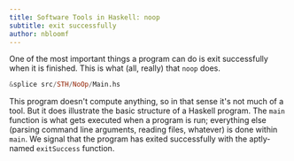 ```yaml
---
title: Software Tools in Haskell: noop
subtitle: exit successfully
author: nbloomf
---
```


One of the most important things a program can do is exit successfully when it is finished. This is what (all, really) that ``noop`` does.


```haskell
&splice src/STH/NoOp/Main.hs
```


This program doesn't compute anything, so in that sense it's not much of a tool. But it does illustrate the basic structure of a Haskell program. The ``main`` function is what gets executed when a program is run; everything else (parsing command line arguments, reading files, whatever) is done within ``main``. We signal that the program has exited successfully with the aptly-named ``exitSuccess`` function.
